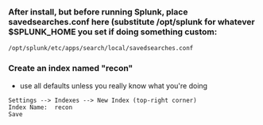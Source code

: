 
### After install, but before running Splunk, place savedsearches.conf here (substitute /opt/splunk for whatever $SPLUNK_HOME you set if doing something custom:
```
/opt/splunk/etc/apps/search/local/savedsearches.conf
```

### Create an index named "recon"
- use all defaults unless you really know what you're doing
```
Settings --> Indexes --> New Index (top-right corner)
Index Name:  recon
Save
```


### 
```

```


### 
```

```


### 
```

```
